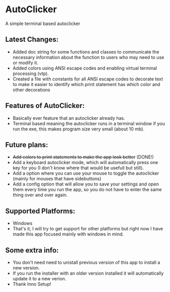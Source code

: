 # AutoClicker
A simple terminal based autoclicker

## Latest Changes:
- Added doc string for some functions and classes to communicate the necessary information about the function to users who may need to use or modify it.
- Added colors using ANSI escape codes and enabling virtual terminal processing (vtp).
- Created a file with constants for all ANSI escape codes to decorate text to make it easier to identify which print statement has which color and other decorations

## Features of AutoClicker:
- Basically ever feature that an autoclicker already has.
- Terminal based meaning the autoclicker runs in a terminal window if you run the exe, this makes program size very small (about 10 mb).

## Future plans:
- ~~Add colors to print statements to make the app look better~~ (DONE!)
- Add a keyboard autoclicker mode, which will automatically press one key for you (I don't know where that would be usefull but still).
- Add a option where you can use your mouse to toggle the autoclicker (mainly for mouses that have sidebuttons)
- Add a config option that will allow you to save your settings and open them every time you run the app, so you do not have to enter the same thing over and over again.

## Supported Platforms:
- Windows
- That's it, I will try to get support for other platforms but right now I have made this app focused mainly with windows in mind.

## Some extra info:
- You don't need need to unistall previous version of this app to install a new version.
- If you run the installer with an older version installed it will automatically update it to a new verion.
- Thank Inno Setup!
